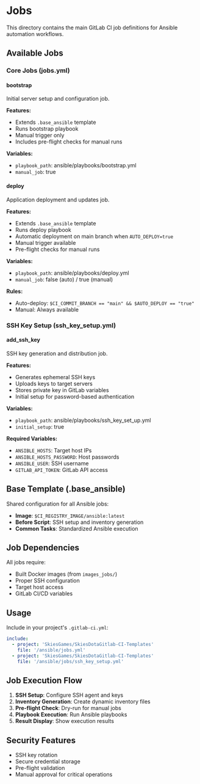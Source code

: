 # Jobs

This directory contains the main GitLab CI job definitions for Ansible automation workflows.

## Available Jobs

### Core Jobs (jobs.yml)

#### bootstrap
Initial server setup and configuration job.

**Features:**
- Extends `.base_ansible` template
- Runs bootstrap playbook
- Manual trigger only
- Includes pre-flight checks for manual runs

**Variables:**
- `playbook_path`: ansible/playbooks/bootstrap.yml
- `manual_job`: true

#### deploy
Application deployment and updates job.

**Features:**
- Extends `.base_ansible` template
- Runs deploy playbook
- Automatic deployment on main branch when `AUTO_DEPLOY=true`
- Manual trigger available
- Pre-flight checks for manual runs

**Variables:**
- `playbook_path`: ansible/playbooks/deploy.yml
- `manual_job`: false (auto) / true (manual)

**Rules:**
- Auto-deploy: `$CI_COMMIT_BRANCH == "main" && $AUTO_DEPLOY == "true"`
- Manual: Always available

### SSH Key Setup (ssh_key_setup.yml)

#### add_ssh_key
SSH key generation and distribution job.

**Features:**
- Generates ephemeral SSH keys
- Uploads keys to target servers
- Stores private key in GitLab variables
- Initial setup for password-based authentication

**Variables:**
- `playbook_path`: ansible/playbooks/ssh_key_set_up.yml
- `initial_setup`: true

**Required Variables:**
- `ANSIBLE_HOSTS`: Target host IPs
- `ANSIBLE_HOSTS_PASSWORD`: Host passwords
- `ANSIBLE_USER`: SSH username
- `GITLAB_API_TOKEN`: GitLab API access

## Base Template (.base_ansible)

Shared configuration for all Ansible jobs:

- **Image**: `$CI_REGISTRY_IMAGE/ansible:latest`
- **Before Script**: SSH setup and inventory generation
- **Common Tasks**: Standardized Ansible execution

## Job Dependencies

All jobs require:
- Built Docker images (from `images_jobs/`)
- Proper SSH configuration
- Target host access
- GitLab CI/CD variables

## Usage

Include in your project's `.gitlab-ci.yml`:

```yaml
include:
  - project: 'SkiesGames/SkiesDotaGitlab-CI-Templates'
    file: '/ansible/jobs.yml'
  - project: 'SkiesGames/SkiesDotaGitlab-CI-Templates'
    file: '/ansible/jobs/ssh_key_setup.yml'
```

## Job Execution Flow

1. **SSH Setup**: Configure SSH agent and keys
2. **Inventory Generation**: Create dynamic inventory files
3. **Pre-flight Check**: Dry-run for manual jobs
4. **Playbook Execution**: Run Ansible playbooks
5. **Result Display**: Show execution results

## Security Features

- SSH key rotation
- Secure credential storage
- Pre-flight validation
- Manual approval for critical operations 